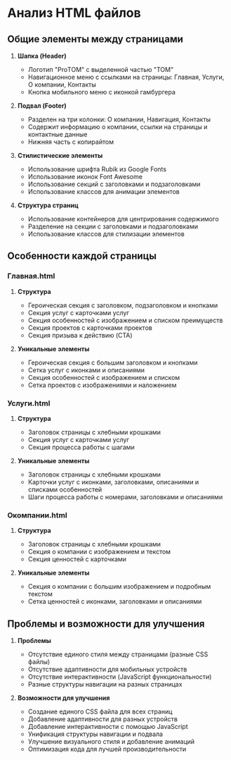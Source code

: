 # Анализ HTML файлов

## Общие элементы между страницами

1. **Шапка (Header)**
   - Логотип "ProТОМ" с выделенной частью "ТОМ"
   - Навигационное меню с ссылками на страницы: Главная, Услуги, О компании, Контакты
   - Кнопка мобильного меню с иконкой гамбургера

2. **Подвал (Footer)**
   - Разделен на три колонки: О компании, Навигация, Контакты
   - Содержит информацию о компании, ссылки на страницы и контактные данные
   - Нижняя часть с копирайтом

3. **Стилистические элементы**
   - Использование шрифта Rubik из Google Fonts
   - Использование иконок Font Awesome
   - Использование секций с заголовками и подзаголовками
   - Использование классов для анимации элементов

4. **Структура страниц**
   - Использование контейнеров для центрирования содержимого
   - Разделение на секции с заголовками и подзаголовками
   - Использование классов для стилизации элементов

## Особенности каждой страницы

### Главная.html

1. **Структура**
   - Героическая секция с заголовком, подзаголовком и кнопками
   - Секция услуг с карточками услуг
   - Секция особенностей с изображением и списком преимуществ
   - Секция проектов с карточками проектов
   - Секция призыва к действию (CTA)

2. **Уникальные элементы**
   - Героическая секция с большим заголовком и кнопками
   - Сетка услуг с иконками и описаниями
   - Секция особенностей с изображением и списком
   - Сетка проектов с изображениями и наложением

### Услуги.html

1. **Структура**
   - Заголовок страницы с хлебными крошками
   - Секция услуг с карточками услуг
   - Секция процесса работы с шагами

2. **Уникальные элементы**
   - Заголовок страницы с хлебными крошками
   - Карточки услуг с иконками, заголовками, описаниями и списками особенностей
   - Шаги процесса работы с номерами, заголовками и описаниями

### Окомпании.html

1. **Структура**
   - Заголовок страницы с хлебными крошками
   - Секция о компании с изображением и текстом
   - Секция ценностей с карточками

2. **Уникальные элементы**
   - Секция о компании с большим изображением и подробным текстом
   - Сетка ценностей с иконками, заголовками и описаниями

## Проблемы и возможности для улучшения

1. **Проблемы**
   - Отсутствие единого стиля между страницами (разные CSS файлы)
   - Отсутствие адаптивности для мобильных устройств
   - Отсутствие интерактивности (JavaScript функциональности)
   - Разные структуры навигации на разных страницах

2. **Возможности для улучшения**
   - Создание единого CSS файла для всех страниц
   - Добавление адаптивности для разных устройств
   - Добавление интерактивности с помощью JavaScript
   - Унификация структуры навигации и подвала
   - Улучшение визуального стиля и добавление анимаций
   - Оптимизация кода для лучшей производительности

